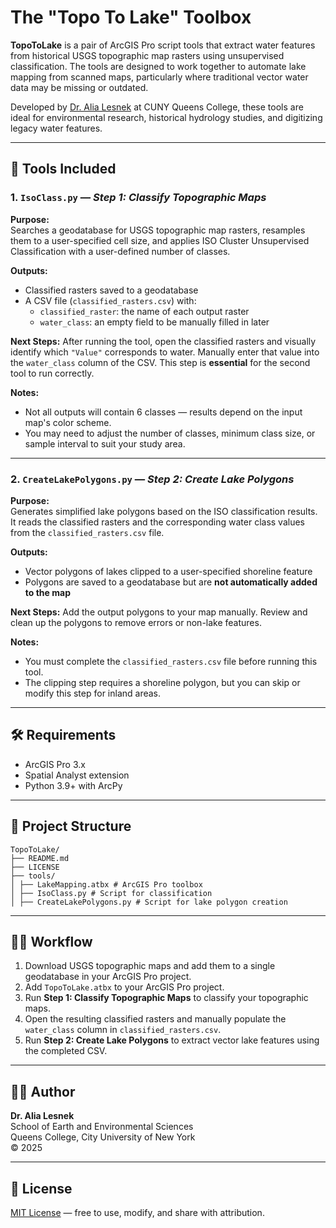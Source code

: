 # The "Topo To Lake" Toolbox
 
**TopoToLake** is a pair of ArcGIS Pro script tools that extract water features from historical USGS topographic map rasters using unsupervised classification. The tools are designed to work together to automate lake mapping from scanned maps, particularly where traditional vector water data may be missing or outdated.

Developed by [Dr. Alia Lesnek](https://www.qc.cuny.edu/academics/sees/alia-lesnek/) at CUNY Queens College, these tools are ideal for environmental research, historical hydrology studies, and digitizing legacy water features.

---

## 🧰 Tools Included

### 1. `IsoClass.py` — *Step 1: Classify Topographic Maps*

**Purpose:**  
Searches a geodatabase for USGS topographic map rasters, resamples them to a user-specified cell size, and applies ISO Cluster Unsupervised Classification with a user-defined number of classes.

**Outputs:**
- Classified rasters saved to a geodatabase
- A CSV file (`classified_rasters.csv`) with:
  - `classified_raster`: the name of each output raster
  - `water_class`: an empty field to be manually filled in later

**Next Steps:**
After running the tool, open the classified rasters and visually identify which `"Value"` corresponds to water. Manually enter that value into the `water_class` column of the CSV. This step is **essential** for the second tool to run correctly.

**Notes:**
- Not all outputs will contain 6 classes — results depend on the input map's color scheme.
- You may need to adjust the number of classes, minimum class size, or sample interval to suit your study area.

---

### 2. `CreateLakePolygons.py` — *Step 2: Create Lake Polygons*

**Purpose:**  
Generates simplified lake polygons based on the ISO classification results. It reads the classified rasters and the corresponding water class values from the `classified_rasters.csv` file.

**Outputs:**
- Vector polygons of lakes clipped to a user-specified shoreline feature
- Polygons are saved to a geodatabase but are **not automatically added to the map**

**Next Steps:**
Add the output polygons to your map manually. Review and clean up the polygons to remove errors or non-lake features.

**Notes:**
- You must complete the `classified_rasters.csv` file before running this tool.
- The clipping step requires a shoreline polygon, but you can skip or modify this step for inland areas.

---

## 🛠 Requirements

- ArcGIS Pro 3.x
- Spatial Analyst extension
- Python 3.9+ with ArcPy

---

## 📁 Project Structure
 ```
TopoToLake/
 ├── README.md
 ├── LICENSE
 ├── tools/
 │ ├── LakeMapping.atbx # ArcGIS Pro toolbox
 │ ├── IsoClass.py # Script for classification
 │ ├── CreateLakePolygons.py # Script for lake polygon creation
 ```

---

## 👩‍💻 Workflow

1. Download USGS topographic maps and add them to a single geodatabase in your ArcGIS Pro project.
2. Add `TopoToLake.atbx` to your ArcGIS Pro project.
3. Run **Step 1: Classify Topographic Maps** to classify your topographic maps.
4. Open the resulting classified rasters and manually populate the `water_class` column in `classified_rasters.csv`.
5. Run **Step 2: Create Lake Polygons** to extract vector lake features using the completed CSV.

---

## 👩‍🔬 Author

**Dr. Alia Lesnek**  
School of Earth and Environmental Sciences  
Queens College, City University of New York  
© 2025

---

## 📜 License

[MIT License](LICENSE) — free to use, modify, and share with attribution.
